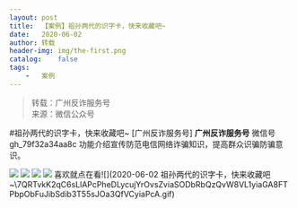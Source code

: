 ```yaml
---
layout:	post
title:	【案例】祖孙两代的识字卡，快来收藏吧~
date:	2020-06-02
author:	转载
header-img:	img/the-first.png
catalog:	false
tags:
	-	案例
---
```


<blockquote><p>转载：广州反诈服务号<br>
来源：微信公众号</p></blockquote>

#祖孙两代的识字卡，快来收藏吧~
[广州反诈服务号]
**广州反诈服务号**
微信号gh_79f32a34aa8c
功能介绍宣传防范电信网络诈骗知识，提高群众识骗防骗意识。

![]({{site.baseurl}}/postimg/7F37aSO3cxl6xAQOSPz46cd3HvxcRvygZT318bcPZt8mic9rX7Gjiaic2nZ5QRaCjEibhmuh6Hc3XpEMHj5jWxojWg.gif)
![]({{site.baseurl}}/postimg/7F37aSO3cxlfIHPS9ia81mq5yQtgGJYK5BJqecXbqibLZDMe0Bf2qLicxm9H3r9myPDMtMDiaVhhDM0u3Ftsc9FCtA.gif)
![]({{site.baseurl}}/postimg/7F37aSO3cxlfIHPS9ia81mq5yQtgGJYK5fhfxprbhxHngSksYR49bp4icUlVptXBLBGOM7l3ziajhib5uS2EjP8iaRQ.png)
![]({{site.baseurl}}/postimg/7F37aSO3cxlfIHPS9ia81mq5yQtgGJYK5FRARXq9vlMib7VAVpqACPVcnWeZB8DnnCeAEC80jOqmGL7GP86Z7xxw.png)
喜欢就点在看![](2020-06-02
祖孙两代的识字卡，快来收藏吧~\\7QRTvkK2qC6sLlAPcPheDLycujYrOvsZviaSODbRbQzQvW8VL1yiaGA8FTPbpObFuJibSdib3T55sJOa3QfVCyiaPcA.gif)

